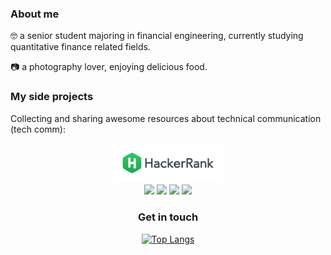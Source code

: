  ### About me
 
 🤓 a senior student majoring in financial engineering, currently studying quantitative finance related fields.

 📷 a photography lover, enjoying delicious food.



### My side projects

Collecting and sharing awesome resources about technical communication (tech comm):
<div align=center>
<a href="https://www.hackerrank.com/Qianran YI"><img src="https://github.com/Psingh12354/Java-HackeRank/blob/master/hack.png" width="35%"></img></a>
</div>

<div float=left align=center>
  <img src="https://github.com/blueberrycucumber/Certificates/blob/master/sql.JPG" width="20%" />
  <img src="https://github.com/blueberrycucumber/Certificates/blob/master/HackerRank%20Problem%20Solving%20(Basic)).PNG" width="20%" /> 
  <img src="https://github.com/blueberrycucumber/Certificates/blob/master/C%2B%2B.PNG" width="20%" />
  <img src= https://github.com/blueberrycucumber/Certificates/blob/master/HackerRank%20Python(Basic2).PNG width="20%" />

 
### Get in touch


[![Top Langs](https://github-readme-stats.vercel.app/api/top-langs/?username=blueberrycucumber&layout=compact)](https://github.com/blueberrycucumber)
